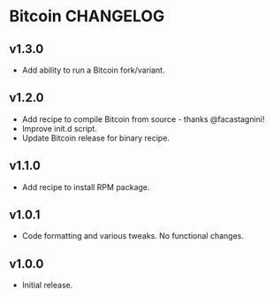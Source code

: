 Bitcoin CHANGELOG
=================

## v1.3.0

- Add ability to run a Bitcoin fork/variant.

## v1.2.0
- Add recipe to compile Bitcoin from source - thanks @facastagnini!
- Improve init.d script.
- Update Bitcoin release for binary recipe.

## v1.1.0
- Add recipe to install RPM package.

## v1.0.1
- Code formatting and various tweaks. No functional changes.

## v1.0.0
- Initial release.

